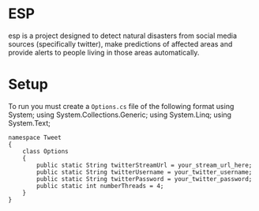 # ESP
esp is a project designed to detect natural disasters from social media
sources (specifically twitter), make predictions of affected areas
and provide alerts to people living in those areas automatically.

# Setup
To run you must create a `Options.cs` file of the following format
	using System;
	using System.Collections.Generic;
	using System.Linq;
	using System.Text;

	namespace Tweet
	{
		class Options
		{
			public static String twitterStreamUrl = your_stream_url_here;
			public static String twitterUsername = your_twitter_username;
			public static String twitterPassword = your_twitter_password;
			public static int numberThreads = 4;
		}
	}
